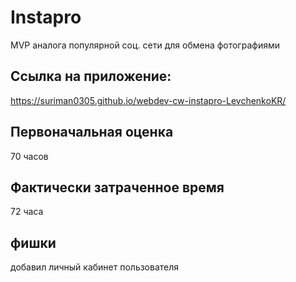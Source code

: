 # Instapro

MVP аналога популярной соц. сети для обмена фотографиями

## Ссылка на приложение:

https://suriman0305.github.io/webdev-cw-instapro-LevchenkoKR/

## Первоначальная оценка

70 часов

## Фактически затраченное время

72 часа

## фишки

добавил личный кабинет пользователя
